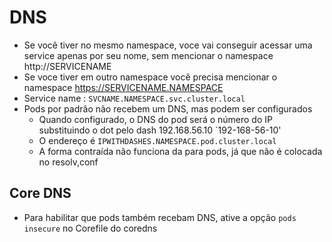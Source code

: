 # DNS

- Se você tiver no mesmo namespace, voce vai conseguir acessar uma service apenas por seu nome, sem mencionar o namespace http://SERVICENAME
- Se voce tiver em outro namespace você precisa mencionar o namespace https://SERVICENAME.NAMESPACE
- Service name : `SVCNAME.NAMESPACE.svc.cluster.local`
- Pods por padrão não recebem um DNS, mas podem ser configurados
	- Quando configurado, o DNS do pod será o número do IP substituindo o dot pelo dash 192.168.56.10 `192-168-56-10' 
	- O endereço é `IPWITHDASHES.NAMESPACE.pod.cluster.local`
	- A forma contraída não funciona da para pods, já que não é colocada no resolv,conf

## Core DNS

- Para habilitar que pods também recebam DNS, ative a opção `pods insecure` no Corefile do coredns